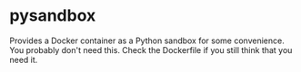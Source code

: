 # pysandbox

Provides a Docker container as a Python sandbox for some
convenience. You probably don't need this. Check the Dockerfile if you
still think that you need it.